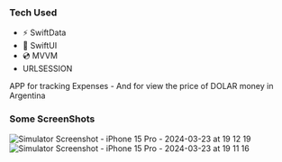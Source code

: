 ### Tech Used
* ⚡  SwiftData
* 🎨 SwiftUI
* 💿  MVVM
* URLSESSION

APP for tracking Expenses - And for view the price of DOLAR money in Argentina


### Some ScreenShots
![Simulator Screenshot - iPhone 15 Pro - 2024-03-23 at 19 12 19](https://github.com/Gastonfoncea/Mangos/assets/57188392/47cae015-1c0c-4934-bfca-8c625c5b6b96)
![Simulator Screenshot - iPhone 15 Pro - 2024-03-23 at 19 11 16](https://github.com/Gastonfoncea/Mangos/assets/57188392/68b64bc3-e0ea-4e62-b77d-d73e10d33bc5)
